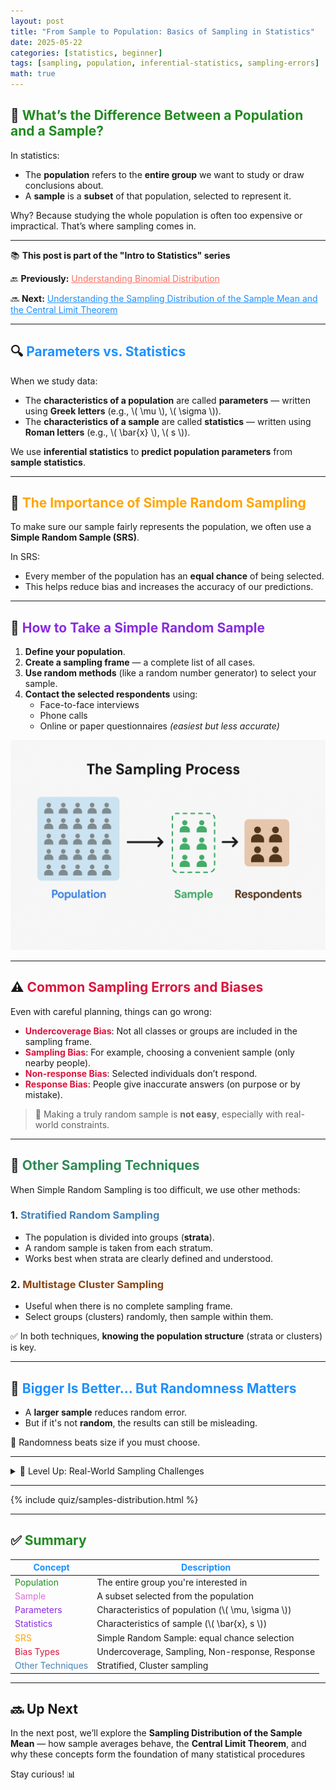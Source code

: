 ```yaml
---
layout: post
title: "From Sample to Population: Basics of Sampling in Statistics"
date: 2025-05-22
categories: [statistics, beginner]
tags: [sampling, population, inferential-statistics, sampling-errors]
math: true
---
```


## 🎯 <span style="color:#228B22; font-weight:bold;"> What’s the Difference Between a Population and a Sample? </span>

In statistics:

- The **population** refers to the **entire group** we want to study or draw conclusions about.
- A **sample** is a **subset** of that population, selected to represent it.

Why? Because studying the whole population is often too expensive or impractical. That’s where sampling comes in.

---

<div class="series-nav">
  <p>📚 <strong>This post is part of the "Intro to Statistics" series</strong></p>
  <p>🔙 <strong>Previously:</strong> <a href="/posts/binomial-distribution/" style="color:#FF6F61;">Understanding Binomial Distribution</a></p>
  <p>🔜 <strong>Next:</strong> <a href="/posts/central-limit-theorem/" style="color:#1E90FF;">Understanding the Sampling Distribution of the Sample Mean and the Central Limit Theorem</a></p>
</div>

---

## 🔍 <span style="color:#1E90FF; font-weight:bold;"> Parameters vs. Statistics </span>

When we study data:

- The **characteristics of a population** are called **parameters** — written using **Greek letters** (e.g., \\( \mu \\), \\( \sigma \\)).
- The **characteristics of a sample** are called **statistics** — written using **Roman letters** (e.g., \\( \bar{x} \\), \\( s \\)).

We use **inferential statistics** to **predict population parameters** from **sample statistics**.

---

## 🧪 <span style="color:#FFA500; font-weight:bold;"> The Importance of Simple Random Sampling </span>

To make sure our sample fairly represents the population, we often use a **Simple Random Sample (SRS)**.

In SRS:
- Every member of the population has an **equal chance** of being selected.
- This helps reduce bias and increases the accuracy of our predictions.

---

## 🧭 <span style="color:#8A2BE2; font-weight:bold;"> How to Take a Simple Random Sample </span>

1. **Define your population**.
2. **Create a sampling frame** — a complete list of all cases.
3. **Use random methods** (like a random number generator) to select your sample.
4. **Contact the selected respondents** using:
   - Face-to-face interviews
   - Phone calls
   - Online or paper questionnaires *(easiest but less accurate)*

![The Sampling Process](../assets/images/sampling_process.png)

---

## ⚠️ <span style="color:#DC143C; font-weight:bold;"> Common Sampling Errors and Biases </span>

Even with careful planning, things can go wrong:

- <span style="color:#DC143C;">**Undercoverage Bias**</span>: Not all classes or groups are included in the sampling frame.
- <span style="color:#DC143C;">**Sampling Bias**</span>: For example, choosing a convenient sample (only nearby people).
- <span style="color:#DC143C;">**Non-response Bias**</span>: Selected individuals don’t respond.
- <span style="color:#DC143C;">**Response Bias**</span>: People give inaccurate answers (on purpose or by mistake).

> 🎯 Making a truly random sample is **not easy**, especially with real-world constraints.

---

## 🧰 <span style="color:#2E8B57; font-weight:bold;"> Other Sampling Techniques </span>

When Simple Random Sampling is too difficult, we use other methods:

### 1. <span style="color:#4682B4; font-weight:bold;">Stratified Random Sampling</span>
- The population is divided into groups (**strata**).
- A random sample is taken from each stratum.
- Works best when strata are clearly defined and understood.

### 2. <span style="color:#8B4513; font-weight:bold;">Multistage Cluster Sampling</span>
- Useful when there is no complete sampling frame.
- Select groups (clusters) randomly, then sample within them.

✅ In both techniques, **knowing the population structure** (strata or clusters) is key.

---

## 📏 <span style="color:#1E90FF; font-weight:bold;"> Bigger Is Better… But Randomness Matters </span>

- A **larger sample** reduces random error.
- But if it's not **random**, the results can still be misleading.

🎯 Randomness beats size if you must choose.

---

<details class="border rounded p-3 bg-light my-4">
  <summary class="fw-bold text-primary">🧠 Level Up: Real-World Sampling Challenges</summary>
  <div class="mt-2" style="line-height:1.5; font-size: 0.95rem;">
    <ul>
      <li>Sampling frames may be outdated or incomplete — especially in population surveys.</li>
      <li>People may opt out of participation, especially in phone or online surveys.</li>
      <li>Oversampling certain strata is a valid strategy when some groups are small but important.</li>
      <li>Weighting responses after collection can help adjust for biases — but requires expertise.</li>
    </ul>
  </div>
</details>

---
{% include quiz/samples-distribution.html %}


---

## ✅ <span style="color:#228B22; font-weight:bold;">Summary</span>

| <span style="color:#1E90FF; font-weight:bold;">Concept</span> | <span style="color:#1E90FF; font-weight:bold;">Description</span> |
|----------------|-------------|
| <span style="color:#228B22;">Population</span> | The entire group you're interested in |
| <span style="color:#DA70D6;">Sample</span> | A subset selected from the population |
| <span style="color:#8A2BE2;">Parameters</span> | Characteristics of population (\\( \mu, \sigma \\)) |
| <span style="color:#8A2BE2;">Statistics</span> | Characteristics of sample (\\( \bar{x}, s \\)) |
| <span style="color:#FFA500;">SRS</span> | Simple Random Sample: equal chance selection |
| <span style="color:#DC143C;">Bias Types</span> | Undercoverage, Sampling, Non-response, Response |
| <span style="color:#4682B4;">Other Techniques</span> | Stratified, Cluster sampling |

---
## 🔜 Up Next

In the next post, we’ll explore the **Sampling Distribution of the Sample Mean** — how sample averages behave, the **Central Limit Theorem**, and why these concepts form the foundation of many statistical procedures


Stay curious! 📊
